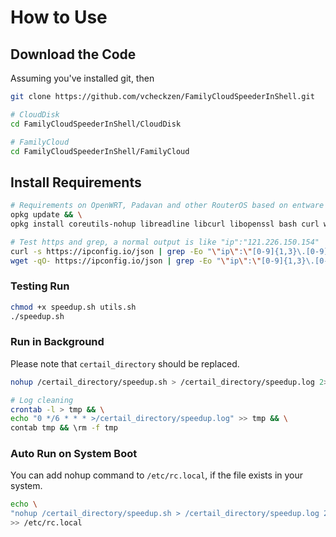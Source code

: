 # How to Use

## Download the Code

Assuming you've installed git, then

```bash
git clone https://github.com/vcheckzen/FamilyCloudSpeederInShell.git

# CloudDisk
cd FamilyCloudSpeederInShell/CloudDisk

# FamilyCloud
cd FamilyCloudSpeederInShell/FamilyCloud
```

## Install Requirements

```bash
# Requirements on OpenWRT, Padavan and other RouterOS based on entware or optware environment
opkg update && \
opkg install coreutils-nohup libreadline libcurl libopenssl bash curl wget openssl-util ca-certificates ca-bundle

# Test https and grep, a normal output is like "ip":"121.226.150.154"
curl -s https://ipconfig.io/json | grep -Eo "\"ip\":\"[0-9]{1,3}\.[0-9]{1,3}\.[0-9]{1,3}\.[0-9]{1,3}\""
wget -qO- https://ipconfig.io/json | grep -Eo "\"ip\":\"[0-9]{1,3}\.[0-9]{1,3}\.[0-9]{1,3}\.[0-9]{1,3}\""
```

### Testing Run

```bash
chmod +x speedup.sh utils.sh
./speedup.sh
```

### Run in Background

Please note that `certail_directory` should be replaced.

```bash
nohup /certail_directory/speedup.sh > /certail_directory/speedup.log 2>&1 &

# Log cleaning
crontab -l > tmp && \
echo "0 */6 * * * >/certail_directory/speedup.log" >> tmp && \
contab tmp && \rm -f tmp

```

### Auto Run on System Boot

You can add nohup command to `/etc/rc.local`, if the file exists in your system.

```bash
echo \
"nohup /certail_directory/speedup.sh > /certail_directory/speedup.log 2>&1 &" \
>> /etc/rc.local
```